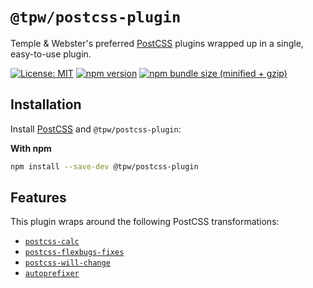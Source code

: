 # `@tpw/postcss-plugin`

Temple & Webster's preferred [PostCSS](https://github.com/postcss/postcss) plugins wrapped up in a single, easy-to-use plugin.

[![License: MIT](https://img.shields.io/badge/License-MIT-green.svg)](../../LICENSE.md) [![npm version](https://badge.fury.io/js/%40tpw%2Fpostcss-plugin.svg)](https://badge.fury.io/js/%40tpw%2Fpostcss-plugin.svg) [![npm bundle size (minified + gzip)](https://img.shields.io/bundlephobia/minzip/@tpw/postcss-plugin.svg)](https://img.shields.io/bundlephobia/minzip/@tpw/postcss-plugin.svg)

## Installation

Install [PostCSS](https://postcss.org/) and `@tpw/postcss-plugin`:

**With npm**

```bash
npm install --save-dev @tpw/postcss-plugin
```

## Features

This plugin wraps around the following PostCSS transformations:

- [`postcss-calc`](https://github.com/postcss/postcss-calc)
- [`postcss-flexbugs-fixes`](https://github.com/luisrudge/postcss-flexbugs-fixes)
- [`postcss-will-change`](https://github.com/postcss/postcss-will-change)
- [`autoprefixer`](https://github.com/postcss/autoprefixer)
